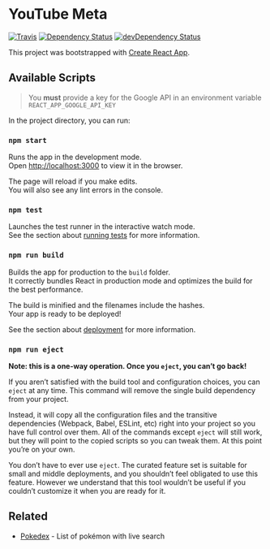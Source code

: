 # YouTube Meta

[![Travis](https://img.shields.io/travis/com/alik0211/youtube-meta/master.svg?style=flat-square)](https://travis-ci.com/alik0211/youtube-meta)
[![Dependency Status](https://img.shields.io/david/alik0211/youtube-meta.svg?label=deps&style=flat-square)](https://david-dm.org/alik0211/youtube-meta)
[![devDependency Status](https://img.shields.io/david/dev/alik0211/youtube-meta.svg?label=devDeps&style=flat-square)](https://david-dm.org/alik0211/youtube-meta?type=dev)

This project was bootstrapped with [Create React App](https://github.com/facebook/create-react-app).

## Available Scripts

> You **must** provide a key for the Google API in an environment variable `REACT_APP_GOOGLE_API_KEY`

In the project directory, you can run:

### `npm start`

Runs the app in the development mode.<br>
Open [http://localhost:3000](http://localhost:3000) to view it in the browser.

The page will reload if you make edits.<br>
You will also see any lint errors in the console.

### `npm test`

Launches the test runner in the interactive watch mode.<br>
See the section about [running tests](https://facebook.github.io/create-react-app/docs/running-tests) for more information.

### `npm run build`

Builds the app for production to the `build` folder.<br>
It correctly bundles React in production mode and optimizes the build for the best performance.

The build is minified and the filenames include the hashes.<br>
Your app is ready to be deployed!

See the section about [deployment](https://facebook.github.io/create-react-app/docs/deployment) for more information.

### `npm run eject`

**Note: this is a one-way operation. Once you `eject`, you can’t go back!**

If you aren’t satisfied with the build tool and configuration choices, you can `eject` at any time. This command will remove the single build dependency from your project.

Instead, it will copy all the configuration files and the transitive dependencies (Webpack, Babel, ESLint, etc) right into your project so you have full control over them. All of the commands except `eject` will still work, but they will point to the copied scripts so you can tweak them. At this point you’re on your own.

You don’t have to ever use `eject`. The curated feature set is suitable for small and middle deployments, and you shouldn’t feel obligated to use this feature. However we understand that this tool wouldn’t be useful if you couldn’t customize it when you are ready for it.

## Related

- [Pokedex](https://github.com/alik0211/pokedex) - List of pokémon with live search
